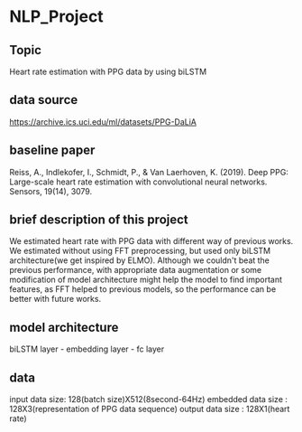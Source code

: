 # NLP_Project

## Topic 

Heart rate estimation with PPG data by using biLSTM

## data source 

https://archive.ics.uci.edu/ml/datasets/PPG-DaLiA

## baseline paper 

Reiss, A., Indlekofer, I., Schmidt, P., & Van Laerhoven, K. (2019). Deep PPG: Large-scale heart rate estimation with convolutional neural networks. Sensors, 19(14), 3079.

## brief description of this project 

We estimated heart rate with PPG data with different way of previous works. We estimated without using FFT preprocessing, but used only biLSTM architecture(we get inspired by ELMO). Although we couldn't beat the previous performance, with appropriate data augmentation or some modification of model architecture might help the model to find important features, as FFT helped to previous models, so the performance can be better with future works.

## model architecture 

biLSTM layer - embedding layer - fc layer

## data


input data size: 128(batch size)X512(8second-64Hz)
embedded data size : 128X3(representation of PPG data sequence)
output data size : 128X1(heart rate)
